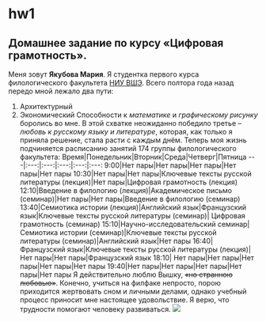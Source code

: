 # hw1
## Домашнее задание по курсу «Цифровая грамотность».
Меня зовут **Якубова Мария**. Я студентка первого курса филологического факультета [НИУ ВШЭ](https://www.hse.ru/ "the best"). Всего полтора года назад передо мной лежало два пути:
1. Архитектурный
2. Экономический
Способности к *математике* и *графическому рисунку* боролись во мне. В этой схватке неожиданно победило третье – *любовь к русскому языку и литературе*, которая, как только я приняла решение, стала расти с каждым днём.
Теперь моя жизнь подчиняется расписанию занятий 174 группы филологического факультета:
Время|Понедельник|Вторник|Среда|Четверг|Пятница
---|:---:|:---:|:---:|:---:|:---:
9:00|Нет пары|Нет пары|Нет пары|Нет пары|Нет пары
10:30|Нет пары|Нет пары|Ключевые тексты русской литературы (лекция)|Нет пары|Цифровая грамотность (лекция)
12:10|Введение в филологию (лекция)|Академическое письмо (семинар)|Нет пары|Нет пары|Введение в филологию (семинар)
13:40|Семиотика истории (лекция)|Английский язык|Французский язык|Ключевые тексты русской литературы (семинар)| Цифровая грамотность (семинар)
15:10|Научно-исследовательский семинар|Семиотика истории (семинар)|Ключевые тексты русской литературы (семинар)|Английский язык|Нет пары
16:40|Французский язык|Ключевые тексты русской литературы (лекция)|Нет пары|Нет пары|Французский язык
18:10| Нет пары|Нет пары|Нет пары|Нет пары|Нет пары
19:40|Нет пары|Нет пары|Нет пары|Нет пары|Нет пары
Я действительно люблю Вышку, ~~«но странною любовью»~~. Конечно, учиться на филфаке непросто, порою приходится жертвовать сном и личными делами, однако учебный процесс приносит мне настоящее удовольствие. Я верю, что трудности помогают человеку развиваться.
![](https://yandex.ru/images/search?text=%D0%B7%D0%BE%D0%BD%D0%B0%20%D0%BA%D0%BE%D0%BC%D1%84%D0%BE%D1%80%D1%82%D0%B0&img_url=http%3A%2F%2Fcs631130.vk.me%2Fv631130925%2F2a466%2Fjza--RBxQeY.jpg&pos=6&rpt=simage)
